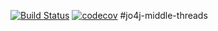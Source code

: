 [![Build Status](https://travis-ci.org/Tiunchik/Job4j_middle_threads.svg?branch=master)](https://travis-ci.org/Tiunchik/Job4j_middle_threads)
[![codecov](https://codecov.io/gh/Tiunchik/Job4j_middle_threads/branch/master/graph/badge.svg)](https://codecov.io/gh/Tiunchik/Job4j_middle_threads)
#jo4j-middle-threads